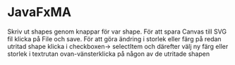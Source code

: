 # JavaFxMA
Skriv ut shapes genom knappar för var shape.
För att spara Canvas till SVG fil klicka på File och save.
För att göra ändring i storlek eller färg på redan utritad shape klicka i checkboxen-> selectItem och därefter välj ny färg eller storlek i textrutan ovan-vänsterklicka på någon av de utritade shapen
